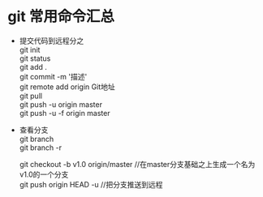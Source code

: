 # git 常用命令汇总

- 提交代码到远程分之     
    git init        
    git status      
    git add .       
    git commit -m '描述'          
    git remote add origin Git地址             
    git pull            
    git push -u origin master           
    git push -u -f origin master                
    
- 查看分支      
    git branch      
    git branch -r
    
    git checkout -b v1.0 origin/master      //在master分支基础之上生成一个名为v1.0的一个分支      
    git push origin HEAD -u     //把分支推送到远程
    
    